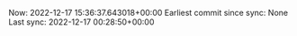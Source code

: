 Now: 2022-12-17 15:36:37.643018+00:00 Earliest commit since sync: None Last sync: 2022-12-17 00:28:50+00:00
